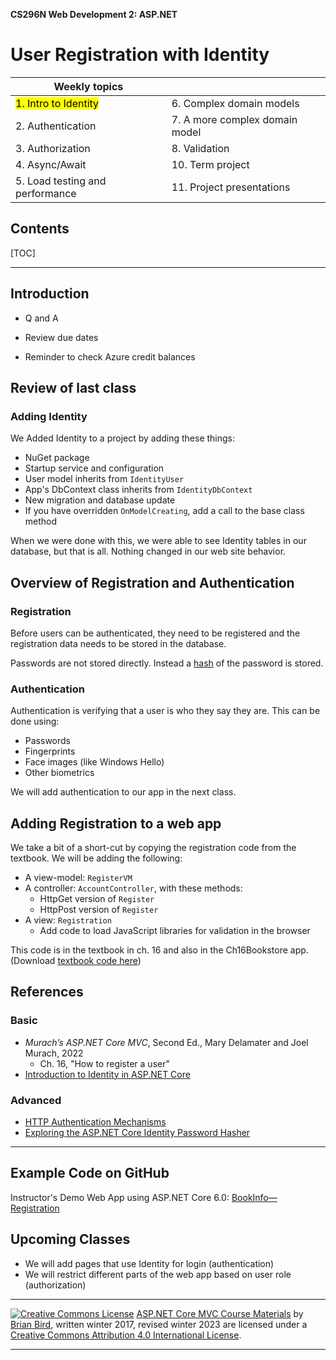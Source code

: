 **CS296N Web Development 2: ASP.NET**

<h1>User Registration with Identity</h1>



| Weekly topics                     |                                |
| --------------------------------- | ------------------------------ |
| <mark>1. Intro to Identity</mark> | 6. Complex domain models       |
| 2. Authentication                 | 7. A more complex domain model |
| 3. Authorization                  | 8. Validation                  |
| 4. Async/Await                    | 10. Term project               |
| 5. Load testing and performance   | 11. Project presentations      |



<h2>Contents</h2>

[TOC]

------

## Introduction

- Q and A

- Review due dates

- Reminder to check Azure credit balances

  

## Review of last class

### Adding Identity

We Added Identity to a project by adding these things:

- NuGet package
- Startup service and configuration
- User model inherits from `IdentityUser`
- App's DbContext class inherits from `IdentityDbContext`
- New migration and database update
- If you have overridden `OnModelCreating`, add a call to the base class method

When we were done with this, we were able to see Identity tables in our database, but that is all. Nothing changed in our web site behavior.

## Overview of Registration and Authentication

### Registration

Before users can be authenticated, they need to be registered and the registration data needs to be stored in the database.

Passwords are not stored directly. Instead a [hash](https://computersciencewiki.org/index.php/Hashing) of the password is stored.

### Authentication

Authentication is verifying that a user is who they say they are. This can be done using:

- Passwords
- Fingerprints
- Face images (like Windows Hello)
- Other biometrics

We will add authentication to our app in the next class.



## Adding Registration to a web app

We take a bit of a short-cut by copying the registration code from the textbook. We will be adding the following:

- A view-model: `RegisterVM`
- A controller: `AccountController`, with these methods:
  - HttpGet version of `Register`
  - HttpPost version of `Register`
- A view: `Registration`
  - Add code to load JavaScript libraries for validation in the browser

This code is in the textbook in ch. 16 and also in the Ch16Bookstore app.  
(Download [textbook code here](https://www.murach.com/shop-books/web-development-books/murach-s-asp-net-core-mvc-2nd-edition-detail))

## References

### Basic

- *Murach’s ASP.NET Core MVC*, Second Ed., Mary Delamater and Joel Murach, 2022
  - Ch. 16, "How to register a user"
- [Introduction to Identity in ASP.NET Core](https://docs.microsoft.com/en-us/aspnet/core/security/authentication/?view=aspnetcore-6.0)

### Advanced

-  [ HTTP Authentication Mechanisms](https://code-maze.com/http-series-part-4/)
-  [Exploring the  ASP.NET Core Identity Password Hasher](https://andrewlock.net/exploring-the-asp-net-core-identity-passwordhasher/)



------

## Example Code on GitHub

Instructor's Demo Web App using ASP.NET Core 6.0: [BookInfo&mdash;Registration](https://github.com/LCC-CIT/CS296N-Example-BookReviews-DotNet6/tree/02-Registration)

## Upcoming Classes

- We will add pages that use Identity for login (authentication)
- We will restrict different parts of the web app based on user role (authorization)
            

------

[ ![Creative Commons License](https://i.creativecommons.org/l/by/4.0/80x15.png)](http://creativecommons.org/licenses/by/4.0/) [ASP.NET Core MVC Course Materials](http://lcc-cit.github.io/CS296N-CourseMaterials/) by [ Brian Bird](https://profbird.dev), written winter 2017, revised winter 2023 are licensed under a [Creative Commons Attribution 4.0 International License](http://creativecommons.org/licenses/by/4.0/). 
    

------


